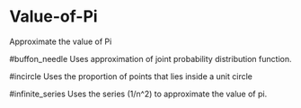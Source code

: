 # Value-of-Pi
Approximate the value of Pi

#buffon_needle
Uses approximation of joint probability distribution function.

#incircle
Uses the proportion of points that lies inside a unit circle

#infinite_series
Uses the series (1/n^2) to approximate the value of pi.
